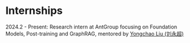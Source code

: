 #  Internships
2024.2 - Present: Research intern at AntGroup focusing on Foundation Models, Post-training and GraphRAG, mentored by [Yongchao Liu (刘永超)](https://yongchao-liu.github.io/)